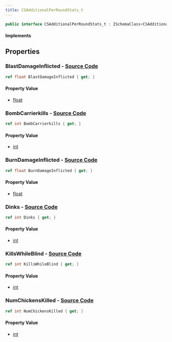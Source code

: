 ```yaml
---
title: CSAdditionalPerRoundStats_t
---
```


```csharp
public interface CSAdditionalPerRoundStats_t : ISchemaClass<CSAdditionalPerRoundStats_t>, ISchemaField, ISchemaClass, INativeHandle
```

#### Implements

## Properties

### **BlastDamageInflicted** - [Source Code](https://github.com/swiftly-solution/swiftlys2/blob/main/managed/src/SwiftlyS2.Generated/Schemas/Interfaces/CSAdditionalPerRoundStats_t.cs#L24)

```csharp
ref float BlastDamageInflicted { get; }
```

#### Property Value

- [float](https://learn.microsoft.com/dotnet/api/system.single)

### **BombCarrierkills** - [Source Code](https://github.com/swiftly-solution/swiftlys2/blob/main/managed/src/SwiftlyS2.Generated/Schemas/Interfaces/CSAdditionalPerRoundStats_t.cs#L20)

```csharp
ref int BombCarrierkills { get; }
```

#### Property Value

- [int](https://learn.microsoft.com/dotnet/api/system.int32)

### **BurnDamageInflicted** - [Source Code](https://github.com/swiftly-solution/swiftlys2/blob/main/managed/src/SwiftlyS2.Generated/Schemas/Interfaces/CSAdditionalPerRoundStats_t.cs#L22)

```csharp
ref float BurnDamageInflicted { get; }
```

#### Property Value

- [float](https://learn.microsoft.com/dotnet/api/system.single)

### **Dinks** - [Source Code](https://github.com/swiftly-solution/swiftlys2/blob/main/managed/src/SwiftlyS2.Generated/Schemas/Interfaces/CSAdditionalPerRoundStats_t.cs#L26)

```csharp
ref int Dinks { get; }
```

#### Property Value

- [int](https://learn.microsoft.com/dotnet/api/system.int32)

### **KillsWhileBlind** - [Source Code](https://github.com/swiftly-solution/swiftlys2/blob/main/managed/src/SwiftlyS2.Generated/Schemas/Interfaces/CSAdditionalPerRoundStats_t.cs#L18)

```csharp
ref int KillsWhileBlind { get; }
```

#### Property Value

- [int](https://learn.microsoft.com/dotnet/api/system.int32)

### **NumChickensKilled** - [Source Code](https://github.com/swiftly-solution/swiftlys2/blob/main/managed/src/SwiftlyS2.Generated/Schemas/Interfaces/CSAdditionalPerRoundStats_t.cs#L16)

```csharp
ref int NumChickensKilled { get; }
```

#### Property Value

- [int](https://learn.microsoft.com/dotnet/api/system.int32)


